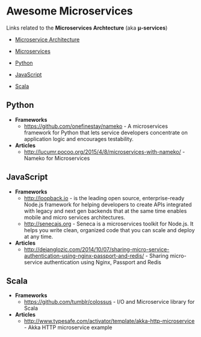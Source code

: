 # Awesome Microservices

Links related to the **Microservices Archtecture** (aka **μ-services**)

+ [Microservice Architecture](http://microservices.io)
+ [Microservices](http://martinfowler.com/articles/microservices.html)

+ [Python](#python)
+ [JavaScript](#javascript)
+ [Scala](#scala)

## Python

+ **Frameworks**
  + https://github.com/onefinestay/nameko - A microservices framework for Python that lets service developers            concentrate on application logic and encourages testability.
+ **Articles**
  + http://lucumr.pocoo.org/2015/4/8/microservices-with-nameko/ - Nameko for Microservices 

## JavaScript

+ **Frameworks**
  + http://loopback.io - is the leading open source, enterprise-ready Node.js framework for helping developers to        create APIs integrated with legacy and next gen backends that at the same time enables mobile and micro services     architectures.
  + http://senecajs.org - Seneca is a microservices toolkit for Node.js. It helps you write clean, organized code        that you can scale and deploy at any time.
+ **Articles**
  + http://dejanglozic.com/2014/10/07/sharing-micro-service-authentication-using-nginx-passport-and-redis/ - Sharing     micro-service authentication using Nginx, Passport and Redis


## Scala

+ **Frameworks**
  + https://github.com/tumblr/colossus - I/O and Microservice library for Scala
+ **Articles**
  + http://www.typesafe.com/activator/template/akka-http-microservice - Akka HTTP microservice example
